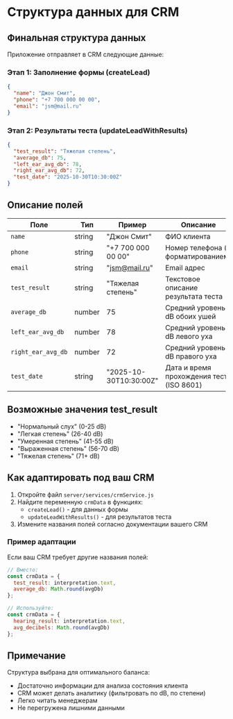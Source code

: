 # Структура данных для CRM

## Финальная структура данных

Приложение отправляет в CRM следующие данные:

### Этап 1: Заполнение формы (createLead)

```json
{
  "name": "Джон Смит",
  "phone": "+7 700 000 00 00",
  "email": "jsm@mail.ru"
}
```

### Этап 2: Результаты теста (updateLeadWithResults)

```json
{
  "test_result": "Тяжелая степень",
  "average_db": 75,
  "left_ear_avg_db": 78,
  "right_ear_avg_db": 72,
  "test_date": "2025-10-30T10:30:00Z"
}
```

## Описание полей

| Поле | Тип | Пример | Описание |
|------|-----|--------|----------|
| `name` | string | "Джон Смит" | ФИО клиента |
| `phone` | string | "+7 700 000 00 00" | Номер телефона (с форматированием) |
| `email` | string | "jsm@mail.ru" | Email адрес |
| `test_result` | string | "Тяжелая степень" | Текстовое описание результата теста |
| `average_db` | number | 75 | Средний уровень dB обоих ушей |
| `left_ear_avg_db` | number | 78 | Средний уровень dB левого уха |
| `right_ear_avg_db` | number | 72 | Средний уровень dB правого уха |
| `test_date` | string | "2025-10-30T10:30:00Z" | Дата и время прохождения теста (ISO 8601) |

## Возможные значения test_result

- "Нормальный слух" (0-25 dB)
- "Легкая степень" (26-40 dB)
- "Умеренная степень" (41-55 dB)
- "Выраженная степень" (56-70 dB)
- "Тяжелая степень" (71+ dB)

## Как адаптировать под ваш CRM

1. Откройте файл `server/services/crmService.js`
2. Найдите переменную `crmData` в функциях:
   - `createLead()` - для данных формы
   - `updateLeadWithResults()` - для результатов теста
3. Измените названия полей согласно документации вашего CRM

### Пример адаптации

Если ваш CRM требует другие названия полей:

```javascript
// Вместо:
const crmData = {
  test_result: interpretation.text,
  average_db: Math.round(avgDb)
};

// Используйте:
const crmData = {
  hearing_result: interpretation.text,
  avg_decibels: Math.round(avgDb)
};
```

## Примечание

Структура выбрана для оптимального баланса:
- Достаточно информации для анализа состояния клиента
- CRM может делать аналитику (фильтровать по dB, по степени)
- Легко читать менеджерам
- Не перегружена лишними данными
